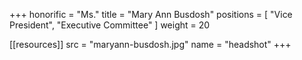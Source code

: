 +++
honorific = "Ms."
title = "Mary Ann Busdosh"
positions = [
  "Vice President",
  "Executive Committee"
]
weight = 20

[[resources]]
  src  = "maryann-busdosh.jpg"
  name = "headshot"
+++
